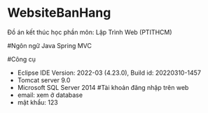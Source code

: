 # WebsiteBanHang
 Đồ án kết thúc học phần môn: Lập Trình Web (PTITHCM)

#Ngôn ngữ
 Java Spring MVC 
 
 #Công cụ
  + Eclipse IDE Version: 2022-03 (4.23.0), Build id: 20220310-1457
  + Tomcat server 9.0
  + Microsoft SQL Server 2014 
 #Tài khoản đăng nhập trên web
  + email: xem ở database
  + mật khẩu: 123
